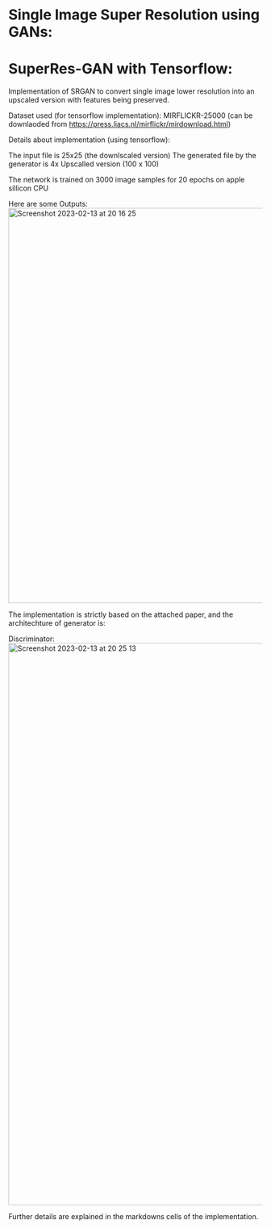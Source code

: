# Single Image Super Resolution using GANs:

# SuperRes-GAN with Tensorflow:
Implementation of SRGAN to convert single image lower resolution into an upscaled version with features being preserved. 

Dataset used (for tensorflow implementation): 
MIRFLICKR-25000 (can be downlaoded from https://press.liacs.nl/mirflickr/mirdownload.html) 

Details about implementation (using tensorflow): 

The input file is 25x25 (the downlscaled version) 
The generated file by the generator is 4x Upscalled version (100 x 100)

The network is trained on 3000 image samples for 20 epochs on apple sillicon CPU

Here are some Outputs:
<img width="783" alt="Screenshot 2023-02-13 at 20 16 25" src="https://user-images.githubusercontent.com/44967770/218552918-71e60a93-4e04-4440-9e7c-614600c34ada.png">

The implementation is strictly based on the attached paper, and the architechture of generator is:

 

Discriminator: 
<img width="1114" alt="Screenshot 2023-02-13 at 20 25 13" src="https://user-images.githubusercontent.com/44967770/218554648-f87805db-9720-44d7-b37e-2ac423645bf7.png">

Further details are explained in the markdowns cells of the implementation. 


